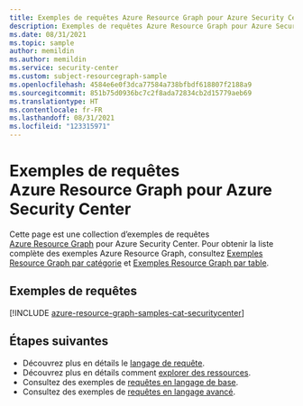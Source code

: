 ```yaml
---
title: Exemples de requêtes Azure Resource Graph pour Azure Security Center
description: Exemples de requêtes Azure Resource Graph pour Azure Security Center montrant l’utilisation des types de ressources et des tables pour accéder aux ressources et aux propriétés d’Azure Security Center.
ms.date: 08/31/2021
ms.topic: sample
author: memildin
ms.author: memildin
ms.service: security-center
ms.custom: subject-resourcegraph-sample
ms.openlocfilehash: 4584e6e0f3dca77584a738bfbdf618807f2188a9
ms.sourcegitcommit: 851b75d0936bc7c2f8ada72834cb2d15779aeb69
ms.translationtype: HT
ms.contentlocale: fr-FR
ms.lasthandoff: 08/31/2021
ms.locfileid: "123315971"
---
```

# <a name="azure-resource-graph-sample-queries-for-azure-security-center"></a>Exemples de requêtes Azure Resource Graph pour Azure Security Center

Cette page est une collection d’exemples de requêtes [Azure Resource Graph](../governance/resource-graph/overview.md) pour Azure Security Center. Pour obtenir la liste complète des exemples Azure Resource Graph, consultez [Exemples Resource Graph par catégorie](../governance/resource-graph/samples/samples-by-category.md) et [Exemples Resource Graph par table](../governance/resource-graph/samples/samples-by-table.md).

## <a name="sample-queries"></a>Exemples de requêtes

[!INCLUDE [azure-resource-graph-samples-cat-securitycenter](../../includes/resource-graph/samples/bycat/azure-security-center.md)]

## <a name="next-steps"></a>Étapes suivantes

- Découvrez plus en détails le [langage de requête](../governance/resource-graph/concepts/query-language.md).
- Découvrez plus en détails comment [explorer des ressources](../governance/resource-graph/concepts/explore-resources.md).
- Consultez des exemples de [requêtes en langage de base](../governance/resource-graph/samples/starter.md).
- Consultez des exemples de [requêtes en langage avancé](../governance/resource-graph/samples/advanced.md).
